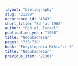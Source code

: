 ```yaml
---
layout: "bibliography"
slug: "21298"
occurrence_id: "4543"
short_title: "Eph'al 1968"
author: "Eph'al, Israel"
publication_year: "1968"
title: "Nebukadnezar"
pages: "733-738"
book: "Enzyklopedia Mikra'it 5"
title: "Nebukadnezar"
previous_item: "21301"
---
```

